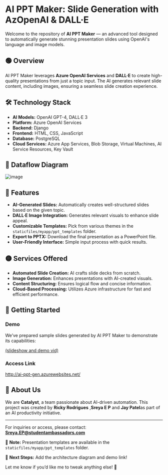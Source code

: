 # AI PPT Maker: Slide Generation with AzOpenAI & DALL·E

Welcome to the repository of **AI PPT Maker** — an advanced tool designed to automatically generate stunning presentation slides using OpenAI's language and image models.

## 🟢 Overview
AI PPT Maker leverages **Azure OpenAI Services** and **DALL·E** to create high-quality presentations from just a topic input. The AI generates relevant slide content, including images, ensuring a seamless slide creation experience.

## 🛠️ Technology Stack
- **AI Models:** OpenAI GPT-4, DALL·E 3
- **Platform:** Azure OpenAI Services
- **Backend:** Django
- **Frontend:** HTML, CSS, JavaScript
- **Database:** PostgreSQL
- **Cloud Services:** Azure App Services, Blob Storage, Virtual Machines, AI Service Resources, Key Vault

## 🔀 Dataflow Diagram
![image](https://github.com/user-attachments/assets/c33572f0-65e8-459e-b69c-a8bb1bed3e1a)



## 🚀 Features
- **AI-Generated Slides:** Automatically creates well-structured slides based on the given topic.
- **DALL·E Image Integration:** Generates relevant visuals to enhance slide appeal.
- **Customizable Templates:** Pick from various themes in the `staticfiles/myapp/ppt_templates` folder.
- **Export to PPTX:** Download the final presentation as a PowerPoint file.
- **User-Friendly Interface:** Simple input process with quick results.

## 🟡 Services Offered
- **Automated Slide Creation:** AI crafts slide decks from scratch.
- **Image Generation:** Enhances presentations with AI-created visuals.
- **Content Structuring:** Ensures logical flow and concise information.
- **Cloud-Based Processing:** Utilizes Azure infrastructure for fast and efficient performance.

## 🏁 Getting Started
### Demo
We’ve prepared sample slides generated by AI PPT Maker to demonstrate its capabilities:

[(slideshow and demo vid)](https://docs.google.com/presentation/d/1eqJsnOlWaTC3cT4fei04VxEQBro6Z8F6/edit#slide=id.p1)

### Access Link
http://ai-ppt-gen.azurewebsites.net/

## 👥 About Us
We are **Catalyst**, a team passionate about AI-driven automation. This project was created by **Ricky Rodrigues** ,**Sreya E P** and **Jay Patel**as part of an AI productivity initiative.

---

For inquiries or access, please contact: **Sreya.EP@studentambassadors.com**

📂 **Note:** Presentation templates are available in the `staticfiles/myapp/ppt_templates` folder.

🎯 **Next Steps:** Add the architecture diagram and demo link!

Let me know if you’d like me to tweak anything else! 🚀

